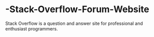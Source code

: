 # -Stack-Overflow-Forum-Website
Stack Overflow is a question and answer site for professional and enthusiast programmers.
